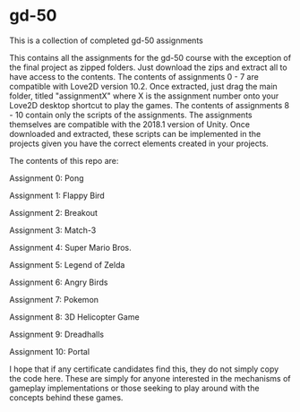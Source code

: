 # gd-50
This is a collection of completed gd-50 assignments

This contains all the assignments for the gd-50 course with the exception of the final project as zipped folders. Just download the zips and extract all to have access to the contents. The contents of assignments 0 - 7 are compatible with Love2D version 10.2.  Once extracted, just drag the main folder, titled "assignmentX" where X is the assignment number onto your Love2D desktop shortcut to play the games. The contents of assignments 8 - 10 contain only the scripts of the assignments. The assignments themselves are compatible with the 2018.1 version of Unity. Once downloaded and extracted, these scripts can be implemented in the projects given you have the correct elements created in your projects.

The contents of this repo are:

Assignment 0: Pong

Assignment 1: Flappy Bird

Assignment 2: Breakout

Assignment 3: Match-3

Assignment 4: Super Mario Bros.

Assignment 5: Legend of Zelda

Assignment 6: Angry Birds

Assignment 7: Pokemon

Assignment 8: 3D Helicopter Game

Assignment 9: Dreadhalls

Assignment 10: Portal


I hope that if any certificate candidates find this, they do not simply copy the code here. These are simply for anyone interested in the mechanisms of gameplay implementations or those seeking to play around with the concepts behind these games.
